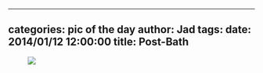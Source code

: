
---
categories: pic of the day
author: Jad
tags: 
date: 2014/01/12 12:00:00
title: Post-Bath
---

<figure>
<img src="/img/2014/01/12/img_0512_large.jpg" />
<figcaption></figcaption>
</figure>

